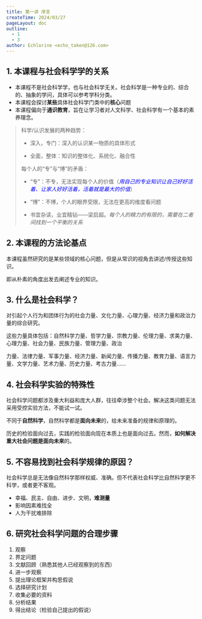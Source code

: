 ```yaml
---
title: 第一讲 序言
createTime: 2024/03/27
pageLayout: doc
outline:
  - 1
  - 3
author: Echlorine <echo_taken@126.com>
---
```


## 1. 本课程与社会科学学的关系

- 本课程不是社会科学学，也与社会科学无关。社会科学是一种专业的、综合的、抽象的学问，具体可以参考学科分类。
- 本课程会探讨**某些**具体社会科学门类中的**核心**问题
- 本课程偏向于**通识教育**，旨在让学习者对人文科学、社会科学有一个基本的素养理念。

> 科学/认识发展的两种趋势：
>
> - 深入，专门：深入的认识某一物质的具体形式
>
> - 全面，整体：知识的整体化、系统化、融合性
>
> 每个人的“专”与“博”的矛盾：
>
> * “专”：不专，无法实现每个人的价值（<font color="blue">*用自己的专业知识让自己好好活着、让家人好好活着，活着就是最大的价值*</font>）
>
> * “博”：不博，个人的眼界受限，无法在更高的维度看问题
> * 书宜杂读，业宜精钻——梁启超。*每个人的精力的有限的，需要在二者间找到一个平衡的关系*

## 2. 本课程的方法论基点

本课程虽然研究的是某些领域的核心问题，但是从常识的视角去讲述/传授这些知识。

即从朴素的角度出发去阐述专业的知识。

## 3. 什么是社会科学？

对引起个人行为和团体行为的社会力量、文化力量、心理力量、经济力量和政治力量的综合研究。

这些力量具体包括：自然科学力量、哲学力量、宗教力量、伦理力量、求美力量、心理力量、社会力量、民族力量、管理力量、政治

力量、法律力量、军事力量、经济力量、新闻力量、传播力量、教育力量、语言力量、文学力量、艺术力量、历史力量、考古力量……

## 4. 社会科学实验的特殊性

社会科学问题都涉及重大利益和庞大人群，往往牵涉整个社会。解决这类问题无法采用受控实验方法，不能试一试。

不同于**自然科学**，自然科学都是**面向未来**的，给未来准备的规律和原理的。

历史的检验面向过去，实践的检验面向现在本质上也是面向过去。然而，**如何解决重大社会问题是面向未来**的。

## 5. 不容易找到社会科学规律的原因？

社会科学总是无法像自然科学那样权威、准确。但不代表社会科学比自然科学更不科学，或者更不客观。

- 幸福、民主、自由、进步、文明，**难测量**
- 影响因素难找全
- 人为干扰难排除

## 6. 研究社会科学问题的合理步骤

1. 观察
2. 界定问题
3. 文献回顾（熟悉其他人已经观察到的东西）
4. 进一步观察
5. 提出理论框架并构思假说
6. 选择研究计划
7. 收集必要的资料
8. 分析结果
9. 得出结论（检验自己提出的假说）